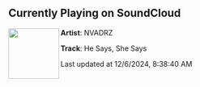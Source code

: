 ## Currently Playing on SoundCloud

[<img align="left" width="100" src="https://i1.sndcdn.com/artworks-AmJsc0QlyTNmi2KV-G62LTg-t500x500.jpg">](https://soundcloud.com/nvadrz/he-says-she-says)

**Artist**: NVADRZ 

**Track**: He Says, She Says

Last updated at 12/6/2024, 8:38:40 AM
